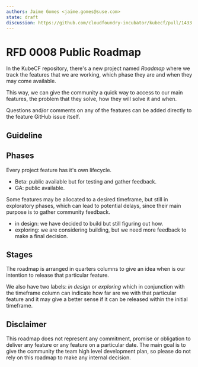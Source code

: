 ```yaml
---
authors: Jaime Gomes <jaime.gomes@suse.com>
state: draft
discussion: https://github.com/cloudfoundry-incubator/kubecf/pull/1433
---
```


# RFD 0008 Public Roadmap

In the KubeCF repository, there's a new project named *Roadmap* where we track the features that we
are working, which phase they are and when they may come available.

This way, we can give the community a quick way to access to our main features, the
problem that they solve, how they will solve it and when.

Questions and/or comments on any of the features can be added directly to the feature GitHub issue
itself.

## Guideline

## Phases

Every project feature has it's own lifecycle.

* Beta: public available but for testing and gather feedback.
* GA: public available.

Some features may be allocated to a desired timeframe, but still in exploratory phases, which can
lead to potential delays, since their main purpose is to gather community feedback.

* in design: we have decided to build but still figuring out how.
* exploring: we are considering building, but we need more feedback to make a final decision.

## Stages

The roadmap is arranged in quarters columns to give an idea when is our intention to release that
particular feature.

We also have two labels: *in design* or *exploring* which in conjunction with the timeframe column
can indicate how far are we with that particular feature and it may give a better sense if it can be
released within the initial timeframe.

## Disclaimer

This roadmap does not represent any commitment, promise or obligation to deliver any feature or any
feature on a particular date. The main goal is to give the community the team high level development
plan, so please do not rely on this roadmap to make any internal decision.
